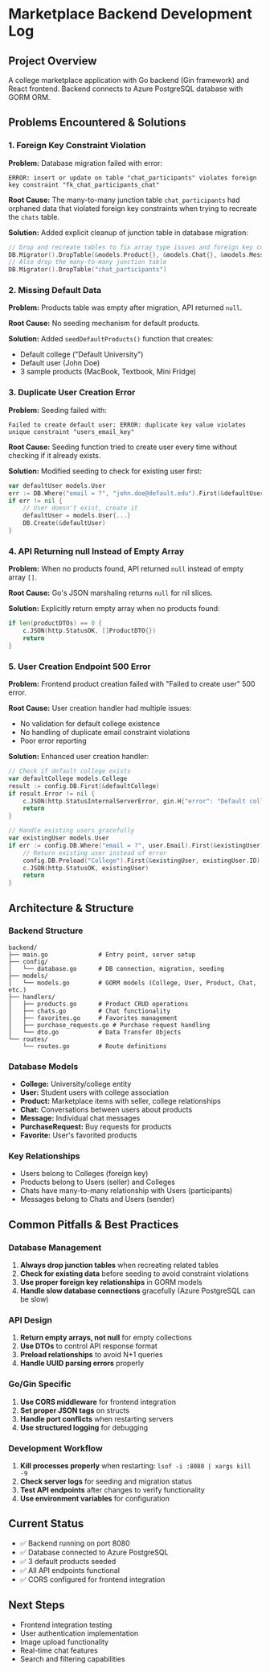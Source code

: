 # Marketplace Backend Development Log

## Project Overview
A college marketplace application with Go backend (Gin framework) and React frontend. Backend connects to Azure PostgreSQL database with GORM ORM.

## Problems Encountered & Solutions

### 1. Foreign Key Constraint Violation
**Problem:** Database migration failed with error:
```
ERROR: insert or update on table "chat_participants" violates foreign key constraint "fk_chat_participants_chat"
```

**Root Cause:** The many-to-many junction table `chat_participants` had orphaned data that violated foreign key constraints when trying to recreate the `chats` table.

**Solution:** Added explicit cleanup of junction table in database migration:
```go
// Drop and recreate tables to fix array type issues and foreign key constraints
DB.Migrator().DropTable(&models.Product{}, &models.Chat{}, &models.Message{}, &models.PurchaseRequest{}, &models.Favorite{})
// Also drop the many-to-many junction table
DB.Migrator().DropTable("chat_participants")
```

### 2. Missing Default Data
**Problem:** Products table was empty after migration, API returned `null`.

**Root Cause:** No seeding mechanism for default products.

**Solution:** Added `seedDefaultProducts()` function that creates:
- Default college ("Default University")
- Default user (John Doe)
- 3 sample products (MacBook, Textbook, Mini Fridge)

### 3. Duplicate User Creation Error
**Problem:** Seeding failed with:
```
Failed to create default user: ERROR: duplicate key value violates unique constraint "users_email_key"
```

**Root Cause:** Seeding function tried to create user every time without checking if it already exists.

**Solution:** Modified seeding to check for existing user first:
```go
var defaultUser models.User
err := DB.Where("email = ?", "john.doe@default.edu").First(&defaultUser).Error
if err != nil {
    // User doesn't exist, create it
    defaultUser = models.User{...}
    DB.Create(&defaultUser)
}
```

### 4. API Returning null Instead of Empty Array
**Problem:** When no products found, API returned `null` instead of empty array `[]`.

**Root Cause:** Go's JSON marshaling returns `null` for nil slices.

**Solution:** Explicitly return empty array when no products found:
```go
if len(productDTOs) == 0 {
    c.JSON(http.StatusOK, []ProductDTO{})
    return
}
```

### 5. User Creation Endpoint 500 Error
**Problem:** Frontend product creation failed with "Failed to create user" 500 error.

**Root Cause:** User creation handler had multiple issues:
- No validation for default college existence
- No handling of duplicate email constraint violations
- Poor error reporting

**Solution:** Enhanced user creation handler:
```go
// Check if default college exists
var defaultCollege models.College
result := config.DB.First(&defaultCollege)
if result.Error != nil {
    c.JSON(http.StatusInternalServerError, gin.H{"error": "Default college not found"})
    return
}

// Handle existing users gracefully
var existingUser models.User
if err := config.DB.Where("email = ?", user.Email).First(&existingUser).Error; err == nil {
    // Return existing user instead of error
    config.DB.Preload("College").First(&existingUser, existingUser.ID)
    c.JSON(http.StatusOK, existingUser)
    return
}
```

## Architecture & Structure

### Backend Structure
```
backend/
├── main.go              # Entry point, server setup
├── config/
│   └── database.go      # DB connection, migration, seeding
├── models/
│   └── models.go        # GORM models (College, User, Product, Chat, etc.)
├── handlers/
│   ├── products.go      # Product CRUD operations
│   ├── chats.go         # Chat functionality
│   ├── favorites.go     # Favorites management
│   ├── purchase_requests.go # Purchase request handling
│   └── dto.go           # Data Transfer Objects
└── routes/
    └── routes.go        # Route definitions
```

### Database Models
- **College:** University/college entity
- **User:** Student users with college association
- **Product:** Marketplace items with seller, college relationships
- **Chat:** Conversations between users about products
- **Message:** Individual chat messages
- **PurchaseRequest:** Buy requests for products
- **Favorite:** User's favorited products

### Key Relationships
- Users belong to Colleges (foreign key)
- Products belong to Users (seller) and Colleges
- Chats have many-to-many relationship with Users (participants)
- Messages belong to Chats and Users (sender)

## Common Pitfalls & Best Practices

### Database Management
1. **Always drop junction tables** when recreating related tables
2. **Check for existing data** before seeding to avoid constraint violations
3. **Use proper foreign key relationships** in GORM models
4. **Handle slow database connections** gracefully (Azure PostgreSQL can be slow)

### API Design
1. **Return empty arrays, not null** for empty collections
2. **Use DTOs** to control API response format
3. **Preload relationships** to avoid N+1 queries
4. **Handle UUID parsing errors** properly

### Go/Gin Specific
1. **Use CORS middleware** for frontend integration
2. **Set proper JSON tags** on structs
3. **Handle port conflicts** when restarting servers
4. **Use structured logging** for debugging

### Development Workflow
1. **Kill processes properly** when restarting: `lsof -i :8080 | xargs kill -9`
2. **Check server logs** for seeding and migration status
3. **Test API endpoints** after changes to verify functionality
4. **Use environment variables** for configuration

## Current Status
- ✅ Backend running on port 8080
- ✅ Database connected to Azure PostgreSQL
- ✅ 3 default products seeded
- ✅ All API endpoints functional
- ✅ CORS configured for frontend integration

## Next Steps
- Frontend integration testing
- User authentication implementation
- Image upload functionality
- Real-time chat features
- Search and filtering capabilities
